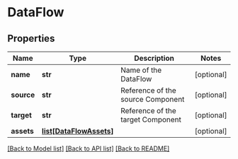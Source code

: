 # DataFlow

## Properties
Name | Type | Description | Notes
------------ | ------------- | ------------- | -------------
**name** | **str** | Name of the DataFlow | [optional] 
**source** | **str** | Reference of the source Component | [optional] 
**target** | **str** | Reference of the target Component | [optional] 
**assets** | [**list[DataFlowAssets]**](DataFlowAssets.md) |  | [optional] 

[[Back to Model list]](../README.md#documentation-for-models) [[Back to API list]](../README.md#documentation-for-api-endpoints) [[Back to README]](../README.md)


